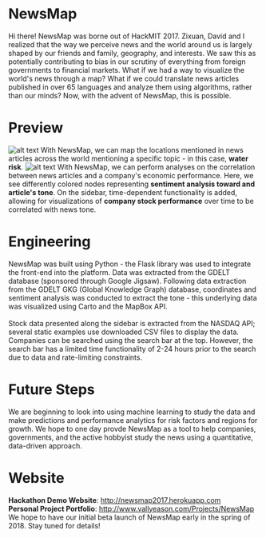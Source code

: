 # NewsMap
Hi there! NewsMap was borne out of HackMIT 2017. Zixuan, David and I realized that the way we perceive news and the world around us is largely shaped by our friends and family, geography, and interests. We saw this as potentially contributing to bias in our scrutiny of everything from foreign governments to financial markets. What if we had a way to visualize the world's news through a map? What if we could translate news articles published in over 65 languages  and analyze them using algorithms, rather than our minds? Now, with the advent of NewsMap, this is possible.
# Preview 
![alt text](https://www.vallyeason.com/Projects/NewsMap/Images/slide1.JPG)
With NewsMap, we can map the locations mentioned in news articles across the world mentioning a specific topic - in this case, **water risk**. 
![alt text](https://www.vallyeason.com/Projects/NewsMap/Images/slide2.JPG)
With NewsMap, we can perform analyses on the correlation between news articles and a company's economic performance. Here, we see differently colored nodes representing **sentiment analysis toward and article's tone**. On the sidebar, time-dependent functionality is added, allowing for visualizations of **company stock performance** over time to be correlated with news tone.
# Engineering
NewsMap was built using Python - the Flask library was used to integrate the front-end into the platform. Data was extracted from the GDELT database (sponsored through Google Jigsaw). Following data extraction from the GDELT GKG (Global Knowledge Graph) database, coordinates and sentiment analysis was conducted to extract the tone - this underlying data was visualized using Carto and the MapBox API. 
<br/> <br/>
Stock data presented along the sidebar is extracted from the NASDAQ API; several static examples use downloaded CSV files to display the data. Companies can be searched using the search bar at the top. However, the search bar has a limited time functionality of 2-24 hours prior to the search due to data and rate-limiting constraints. 
# Future Steps
We are beginning to look into using machine learning to study the data and make predictions and performance analytics for risk factors and regions for growth. We hope to one day provde NewsMap as a tool to help companies, governments, and the active hobbyist study the news using a quantitative, data-driven approach.
# Website
**Hackathon Demo Website**: http://newsmap2017.herokuapp.com
<br/>
**Personal Project Portfolio**: http://www.vallyeason.com/Projects/NewsMap
<br/>
We hope to have our initial beta launch of NewsMap early in the spring of 2018. Stay tuned for details!
